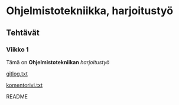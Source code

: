 # Ohjelmistotekniikka, harjoitustyö

## Tehtävät

### Viikko 1

Tämä on **Ohjelmistotekniikan** *harjoitustyö*

[gitlog.txt](https://github.com/eevis1/ot-harjoitustyo2022/blob/master/laskarit/viikko1/gitlog.txt) 

[komentorivi.txt](https://github.com/eevis1/ot-harjoitustyo2022/blob/master/laskarit/viikko1/komentorivi.txt)


README
